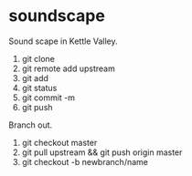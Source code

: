 # soundscape
Sound scape in Kettle Valley.
1. git clone
2. git remote add upstream
3. git add
4. git status
5. git commit -m
6. git push

Branch out.

1. git checkout master
2. git pull upstream && git push origin master
3. git checkout -b newbranch/name
